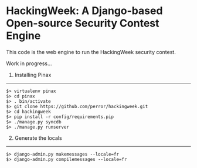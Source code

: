    HackingWeek: A Django-based Open-source Security Contest Engine
===============================================================

This code is the web engine to run the HackingWeek security contest.

Work in progress...


1. Installing Pinax
-------------------

    $> virtualenv pinax
    $> cd pinax
    $> . bin/activate
    $> git clone https://github.com/perror/hackingweek.git
    $> cd hackingweek
    $> pip install -r config/requirements.pip
    $> ./manage.py syncdb
    $> ./manage.py runserver


2. Generate the locals
----------------------

    $> django-admin.py makemessages --locale=fr
    $> django-admin.py compilemessages --locale=fr
